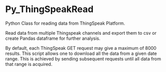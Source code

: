 # Py_ThingSpeakRead
Python Class for reading data from ThingSpeak Platform. 

Read data from multiple Thingspeak channels and export them to csv or create Pandas dataframe for further analysis.

By default, each ThingSpeak GET request may give a maximum of 8000 results. This script allows one to download all the data from a  given date range. This is achieved by sending subsequent requests until all data from that range is acquired.

